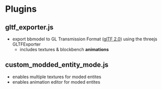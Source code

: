 # Plugins
## gltf_exporter.js
- export bbmodel to GL Transmission Format ([glTF 2.0](https://github.com/KhronosGroup/glTF/tree/master/specification/2.0)) using the threejs GLTFExporter
    - includes textures & blockbench **animations**
    
 
 
## custom_modded_entity_mode.js
- enables multiple textures for moded entites 
- enables animation editor for moded entites
